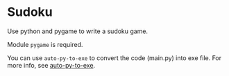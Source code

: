 # Sudoku
Use python and pygame to write a sudoku game.

Module ```pygame``` is required.

You can use ```auto-py-to-exe``` to convert the code (main.py) into exe file. For more info, see [auto-py-to-exe](https://pypi.org/project/auto-py-to-exe/).
